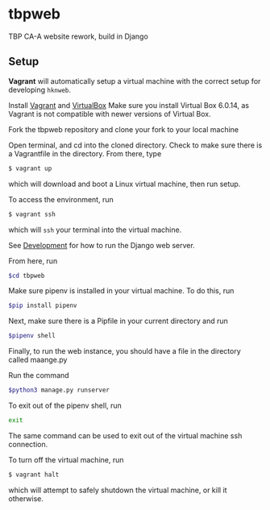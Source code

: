 # tbpweb
TBP CA-A website rework, build in Django

## Setup 

**Vagrant** will automatically setup a virtual machine with the correct
setup for developing `hknweb`.

Install [Vagrant](https://www.vagrantup.com/) and [VirtualBox](https://www.virtualbox.org/wiki/Download_Old_Builds_6_0)
Make sure you install Virtual Box 6.0.14, as Vagrant is not compatible with newer versions of Virtual Box.


Fork the tbpweb repository and clone your fork to your local machine 

Open terminal, and cd into the cloned directory. Check to make sure there is a Vagrantfile in the directory. From there, type

```sh
$ vagrant up
```

which will download and boot a Linux virtual machine, then run setup.

To access the environment, run

```sh
$ vagrant ssh
```

which will `ssh` your terminal into the virtual machine.

See [Development](#development) for how to run the Django web server.

From here, run

```sh
$cd tbpweb
```

Make sure pipenv is installed in your virtual machine. To do this, run 

```sh
$pip install pipenv
```

Next, make sure there is a Pipfile in your current directory and run

```sh
$pipenv shell
```
Finally, to run the web instance, you should have a file in the directory called maange.py

Run the command

```sh
$python3 manage.py runserver
```
To exit out of the pipenv shell, run 

```sh
exit
```
The same command can be used to exit out of the virtual machine ssh connection.

To turn off the virtual machine, run

```sh
$ vagrant halt
```

which will attempt to safely shutdown the virtual machine, or kill it otherwise.


